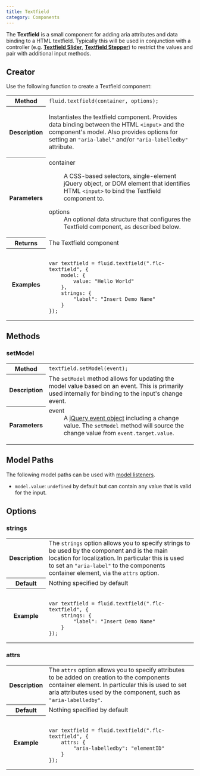 ```yaml
---
title: Textfield
category: Components
---
```


The **Textfield** is a small component for adding aria attributes and data binding to a HTML textfield. Typically this
will be used in conjunction with a controller (e.g. [**Textfield Slider**](TextfieldSliderAPI.md), [**Textfield
Stepper**](TextfieldStepperAPI.md)) to restrict the values and pair with additional input methods.

## Creator

Use the following function to create a Textfield component:

<table>
    <tbody>
        <tr>
            <th>Method</th>
            <td>
                <code>fluid.textfield(container, options);</code>
            </td>
        </tr>
        <tr>
            <th>Description</th>
            <td>

Instantiates the textfield component. Provides data binding between the HTML `<input>` and the component's model. Also
provides options for setting an `"aria-label"` and/or `"aria-labelledby"` attribute.
</td>
        </tr>
        <tr>
            <th>Parameters</th>
            <td>
                <dl>
                    <dt>container</dt>
                    <dd>

A CSS-based selectors, single-element jQuery object, or DOM element that identifies HTML `<input>` to bind the Textfield
component to.
</dd>
                </dl>
                <dl>
                    <dt>options</dt>
                    <dd>
                        An optional data structure that configures the Textfield component, as described below.
                    </dd>
                </dl>
            </td>
        </tr>
        <tr>
            <th>Returns</th>
            <td>The Textfield component</td>
        </tr>
        <tr>
            <th>Examples</th>
            <td>
<pre class="highlight"><code class="hljs javascript">
var textfield = fluid.textfield(".flc-textfield", {
    model: {
        value: "Hello World"
    },
    strings: {
        "label": "Insert Demo Name"
    }
});</code>
</pre>
            </td>
        </tr>
    </tbody>
</table>

## Methods

### setModel

<table>
    <tbody>
        <tr>
            <th>Method</th>
            <td>
                <code>textfield.setModel(event);</code>
            </td>
        </tr>
        <tr>
            <th>Description</th>
            <td>
                The <code>setModel</code> method allows for updating the model value based on an event. This is
                primarily used internally for binding to the input's change event.
            </td>
        </tr>
        <tr>
            <th>Parameters</th>
            <td>
                <dl>
                    <dt>event</dt>
                    <dd>
                        A <a href="http://api.jquery.com/category/events/event-object/">jQuery event object</a>
                        including a change value. The <code>setModel</code> method will source the change value from
                        <code>event.target.value</code>.
                    </dd>
                </dl>
            </td>
        </tr>
    </tbody>
</table>

## Model Paths

The following model paths can be used with [model listeners](ChangeApplierAPI.md).

* `model.value`: `undefined` by default but can contain any value that is valid for the input.

## Options

### strings

<table>
    <tbody>
        <tr>
            <th>Description</th>
            <td>
                The <code>strings</code> option allows you to specify strings to be used by the component and is the
                main location for localization. In particular this is used to set an <code>"aria-label"</code> to the
                components container element, via the <code>attrs</code> option.
            </td>
        </tr>
        <tr>
            <th>Default</th>
            <td>Nothing specified by default</td>
        </tr>
        <tr>
            <th>Example</th>
            <td>
<pre class="highlight"><code class="hljs javascript">
var textfield = fluid.textfield(".flc-textfield", {
    strings: {
        "label": "Insert Demo Name"
    }
});</code>
</pre>
            </td>
        </tr>
    </tbody>
</table>

### attrs

<table>
    <tbody>
        <tr>
            <th>Description</th>
            <td>
                The <code>attrs</code> option allows you to specify attributes to be added on creation to the components
                container element. In particular this is used to set aria attributes used by the component, such as
                <code>"aria-labelledby"</code>.
            </td>
        </tr>
        <tr>
            <th>Default</th>
            <td>Nothing specified by default</td>
        </tr>
        <tr>
            <th>Example</th>
            <td>
<pre class="highlight"><code class="hljs javascript">
var textfield = fluid.textfield(".flc-textfield", {
    attrs: {
        "aria-labelledby": "elementID"
    }
});</code>
</pre>
            </td>
        </tr>
    </tbody>
</table>
